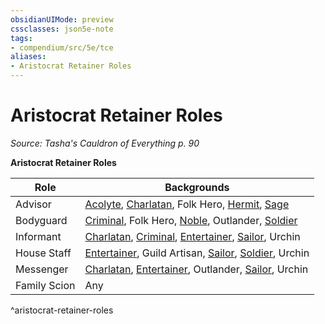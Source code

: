 ```yaml
---
obsidianUIMode: preview
cssclasses: json5e-note
tags:
- compendium/src/5e/tce
aliases:
- Aristocrat Retainer Roles
---
```

# Aristocrat Retainer Roles
*Source: Tasha's Cauldron of Everything p. 90* 

**Aristocrat Retainer Roles**

| Role | Backgrounds |
|------|-------------|
| Advisor | [Acolyte](/3-Mechanics/CLI/backgrounds/acolyte-xphb.md), [Charlatan](/3-Mechanics/CLI/backgrounds/charlatan-xphb.md), Folk Hero, [Hermit](/3-Mechanics/CLI/backgrounds/hermit-xphb.md), [Sage](/3-Mechanics/CLI/backgrounds/sage-xphb.md) |
| Bodyguard | [Criminal](/3-Mechanics/CLI/backgrounds/criminal-xphb.md), Folk Hero, [Noble](/3-Mechanics/CLI/backgrounds/noble-xphb.md), Outlander, [Soldier](/3-Mechanics/CLI/backgrounds/soldier-xphb.md) |
| Informant | [Charlatan](/3-Mechanics/CLI/backgrounds/charlatan-xphb.md), [Criminal](/3-Mechanics/CLI/backgrounds/criminal-xphb.md), [Entertainer](/3-Mechanics/CLI/backgrounds/entertainer-xphb.md), [Sailor](/3-Mechanics/CLI/backgrounds/sailor-xphb.md), Urchin |
| House Staff | [Entertainer](/3-Mechanics/CLI/backgrounds/entertainer-xphb.md), Guild Artisan, [Sailor](/3-Mechanics/CLI/backgrounds/sailor-xphb.md), [Soldier](/3-Mechanics/CLI/backgrounds/soldier-xphb.md), Urchin |
| Messenger | [Charlatan](/3-Mechanics/CLI/backgrounds/charlatan-xphb.md), [Entertainer](/3-Mechanics/CLI/backgrounds/entertainer-xphb.md), Outlander, [Sailor](/3-Mechanics/CLI/backgrounds/sailor-xphb.md), Urchin |
| Family Scion | Any |
^aristocrat-retainer-roles